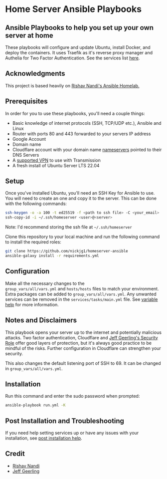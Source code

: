 # Home Server Ansible Playbooks

## Ansible Playbooks to help you set up your own server at home

These playbooks will configure and update Ubuntu, install Docker, and deploy the containers.
It uses Traefik as it's reverse proxy manager and Authelia for Two Factor Authentication. See the services list [here](serviceslist.md).

## Acknowledgments

This project is based heavily on [Rishav Nandi's Ansible Homelab.](https://github.com/rishavnandi/ansible_homelab)

## Prerequisites

In order for you to use these playbooks, you'll need a couple things:

- Basic knowledge of internet protocols (SSH, TCP/UDP etc.), Ansible and Linux
- Router with ports 80 and 443 forwarded to your servers IP address
- Google Account
- Domain name
- Cloudflare account with your domain name [nameservers](https://www.youtube.com/watch?v=uqlo3lCqiy0) pointed to their DNS Servers
- A [supported VPN](https://haugene.github.io/docker-transmission-openvpn/supported-providers/) to use with Transmission
- A fresh install of Ubuntu Server LTS 22.04

## Setup

Once you've installed Ubuntu, you'll need an SSH Key for Ansible to use. You will need to create an one and copy it to the server. This can be done with the following commands:

```bash
ssh-keygen -o -a 100 -t ed25519 -f <path to ssh file> -C <your_email>
ssh-copy-id -i ~/.ssh/homeserver <user>@<server>
```

Note: I'd recommend storing the ssh file at `~/.ssh/homeserver`

Clone this repository to your local machine and run the following command to install the required roles:

```bash
git clone https://github.com/nickjg1/homeserver-ansible
ansible-galaxy install -r requirements.yml
```

## Configuration

Make all the necessary changes to the `group_vars/all/vars.yml` and `hosts/hosts` files to match your environment. Extra packages can be added to `group_vars/all/vars.yml`. Any unwanted services can be removed in the `services/tasks/main.yml` file. See [variable help](variablehelp.md) for more information.

## Notes and Disclaimers

This playbook opens your server up to the internet and potentially malicious attacks. Two factor authentication, Cloudflare and [Jeff Geerling's Security Role](https://github.com/geerlingguy/ansible-role-security) offer good layers of protection, but it's always good practice to be mindful of the risks. Further configuration in Cloudflare can strengthen your security.

This also changes the default listening port of SSH to 69. It can be changed in `group_vars/all/vars.yml`.

## Installation

Run this command and enter the sudo password when prompted:

```bash
ansible-playbook run.yml -K
```

## Post Installation and Troubleshooting

If you need help setting services up or have any issues with your installation, see [post installation help](postinstallation.md).

## Credit

- [Rishav Nandi](https://github.com/rishavnandi)
- [Jeff Geerling](https://github.com/geerlingguy)
